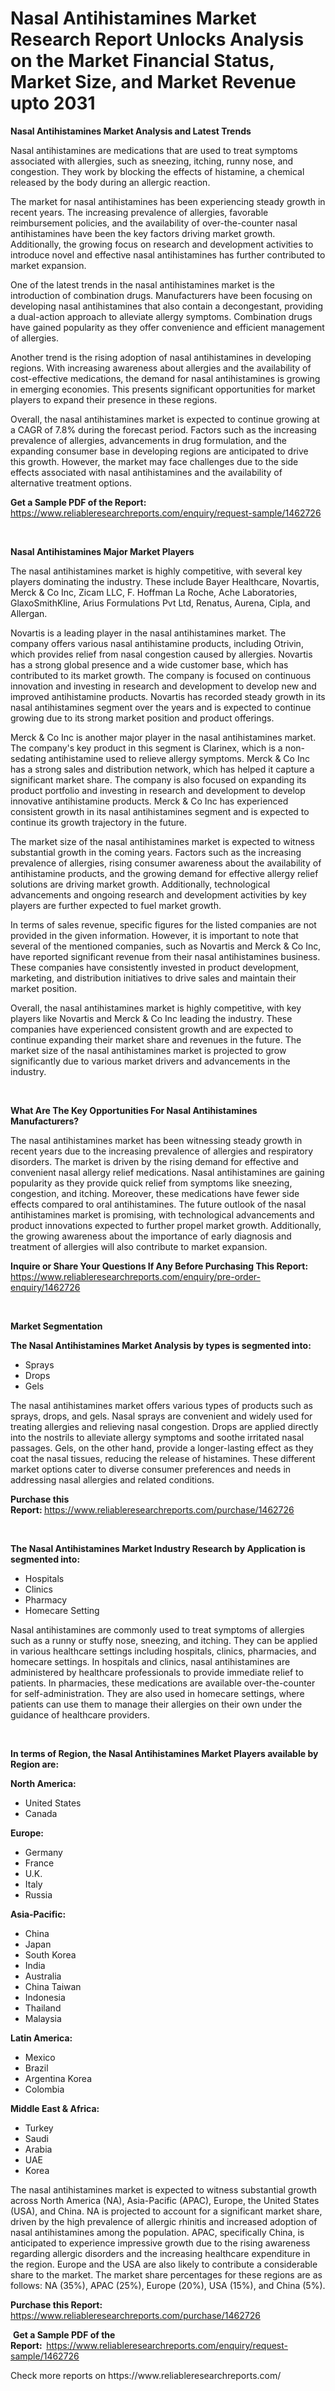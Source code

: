 <p><h1>Nasal Antihistamines Market Research Report Unlocks Analysis on the Market Financial Status, Market Size, and Market Revenue upto 2031</h1></p><p><strong>Nasal Antihistamines Market Analysis and Latest Trends</strong></p>
<p><p>Nasal antihistamines are medications that are used to treat symptoms associated with allergies, such as sneezing, itching, runny nose, and congestion. They work by blocking the effects of histamine, a chemical released by the body during an allergic reaction.</p><p>The market for nasal antihistamines has been experiencing steady growth in recent years. The increasing prevalence of allergies, favorable reimbursement policies, and the availability of over-the-counter nasal antihistamines have been the key factors driving market growth. Additionally, the growing focus on research and development activities to introduce novel and effective nasal antihistamines has further contributed to market expansion.</p><p>One of the latest trends in the nasal antihistamines market is the introduction of combination drugs. Manufacturers have been focusing on developing nasal antihistamines that also contain a decongestant, providing a dual-action approach to alleviate allergy symptoms. Combination drugs have gained popularity as they offer convenience and efficient management of allergies.</p><p>Another trend is the rising adoption of nasal antihistamines in developing regions. With increasing awareness about allergies and the availability of cost-effective medications, the demand for nasal antihistamines is growing in emerging economies. This presents significant opportunities for market players to expand their presence in these regions.</p><p>Overall, the nasal antihistamines market is expected to continue growing at a CAGR of 7.8% during the forecast period. Factors such as the increasing prevalence of allergies, advancements in drug formulation, and the expanding consumer base in developing regions are anticipated to drive this growth. However, the market may face challenges due to the side effects associated with nasal antihistamines and the availability of alternative treatment options.</p></p>
<p><strong>Get a Sample PDF of the Report:&nbsp;</strong> <a href="https://www.reliableresearchreports.com/enquiry/request-sample/1462726">https://www.reliableresearchreports.com/enquiry/request-sample/1462726</a></p>
<p>&nbsp;</p>
<p><strong>Nasal Antihistamines Major Market Players</strong></p>
<p><p>The nasal antihistamines market is highly competitive, with several key players dominating the industry. These include Bayer Healthcare, Novartis, Merck & Co Inc, Zicam LLC, F. Hoffman La Roche, Ache Laboratories, GlaxoSmithKline, Arius Formulations Pvt Ltd, Renatus, Aurena, Cipla, and Allergan.</p><p>Novartis is a leading player in the nasal antihistamines market. The company offers various nasal antihistamine products, including Otrivin, which provides relief from nasal congestion caused by allergies. Novartis has a strong global presence and a wide customer base, which has contributed to its market growth. The company is focused on continuous innovation and investing in research and development to develop new and improved antihistamine products. Novartis has recorded steady growth in its nasal antihistamines segment over the years and is expected to continue growing due to its strong market position and product offerings.</p><p>Merck & Co Inc is another major player in the nasal antihistamines market. The company's key product in this segment is Clarinex, which is a non-sedating antihistamine used to relieve allergy symptoms. Merck & Co Inc has a strong sales and distribution network, which has helped it capture a significant market share. The company is also focused on expanding its product portfolio and investing in research and development to develop innovative antihistamine products. Merck & Co Inc has experienced consistent growth in its nasal antihistamines segment and is expected to continue its growth trajectory in the future.</p><p>The market size of the nasal antihistamines market is expected to witness substantial growth in the coming years. Factors such as the increasing prevalence of allergies, rising consumer awareness about the availability of antihistamine products, and the growing demand for effective allergy relief solutions are driving market growth. Additionally, technological advancements and ongoing research and development activities by key players are further expected to fuel market growth.</p><p>In terms of sales revenue, specific figures for the listed companies are not provided in the given information. However, it is important to note that several of the mentioned companies, such as Novartis and Merck & Co Inc, have reported significant revenue from their nasal antihistamines business. These companies have consistently invested in product development, marketing, and distribution initiatives to drive sales and maintain their market position.</p><p>Overall, the nasal antihistamines market is highly competitive, with key players like Novartis and Merck & Co Inc leading the industry. These companies have experienced consistent growth and are expected to continue expanding their market share and revenues in the future. The market size of the nasal antihistamines market is projected to grow significantly due to various market drivers and advancements in the industry.</p></p>
<p>&nbsp;</p>
<p><strong>What Are The Key Opportunities For Nasal Antihistamines Manufacturers?</strong></p>
<p><p>The nasal antihistamines market has been witnessing steady growth in recent years due to the increasing prevalence of allergies and respiratory disorders. The market is driven by the rising demand for effective and convenient nasal allergy relief medications. Nasal antihistamines are gaining popularity as they provide quick relief from symptoms like sneezing, congestion, and itching. Moreover, these medications have fewer side effects compared to oral antihistamines. The future outlook of the nasal antihistamines market is promising, with technological advancements and product innovations expected to further propel market growth. Additionally, the growing awareness about the importance of early diagnosis and treatment of allergies will also contribute to market expansion.</p></p>
<p><strong>Inquire or Share Your Questions If Any Before Purchasing This Report:</strong> <a href="https://www.reliableresearchreports.com/enquiry/pre-order-enquiry/1462726">https://www.reliableresearchreports.com/enquiry/pre-order-enquiry/1462726</a></p>
<p>&nbsp;</p>
<p><strong>Market Segmentation</strong></p>
<p><strong>The Nasal Antihistamines Market Analysis by types is segmented into:</strong></p>
<p><ul><li>Sprays</li><li>Drops</li><li>Gels</li></ul></p>
<p><p>The nasal antihistamines market offers various types of products such as sprays, drops, and gels. Nasal sprays are convenient and widely used for treating allergies and relieving nasal congestion. Drops are applied directly into the nostrils to alleviate allergy symptoms and soothe irritated nasal passages. Gels, on the other hand, provide a longer-lasting effect as they coat the nasal tissues, reducing the release of histamines. These different market options cater to diverse consumer preferences and needs in addressing nasal allergies and related conditions.</p></p>
<p><strong>Purchase this Report:&nbsp;</strong><a href="https://www.reliableresearchreports.com/purchase/1462726">https://www.reliableresearchreports.com/purchase/1462726</a></p>
<p>&nbsp;</p>
<p><strong>The Nasal Antihistamines Market Industry Research by Application is segmented into:</strong></p>
<p><ul><li>Hospitals</li><li>Clinics</li><li>Pharmacy</li><li>Homecare Setting</li></ul></p>
<p><p>Nasal antihistamines are commonly used to treat symptoms of allergies such as a runny or stuffy nose, sneezing, and itching. They can be applied in various healthcare settings including hospitals, clinics, pharmacies, and homecare settings. In hospitals and clinics, nasal antihistamines are administered by healthcare professionals to provide immediate relief to patients. In pharmacies, these medications are available over-the-counter for self-administration. They are also used in homecare settings, where patients can use them to manage their allergies on their own under the guidance of healthcare providers.</p></p>
<p>&nbsp;</p>
<p><strong>In terms of Region, the Nasal Antihistamines Market Players available by Region are:</strong></p>
<p>
    <p> <strong> North America: </strong>
        <ul>
            <li>United States</li>
            <li>Canada</li>
        </ul>
        </p> 
    <p> <strong> Europe: </strong>
        <ul>
            <li>Germany</li>
            <li>France</li>
            <li>U.K.</li>
            <li>Italy</li>
            <li>Russia</li>
        </ul>
        </p> 
    <p> <strong> Asia-Pacific: </strong>
        <ul>
            <li>China</li>
            <li>Japan</li>
            <li>South Korea</li>
            <li>India</li>
            <li>Australia</li>
            <li>China Taiwan</li>
            <li>Indonesia</li>
            <li>Thailand</li>
            <li>Malaysia</li>
        </ul>
        </p> 
    <p> <strong> Latin America: </strong>
        <ul>
            <li>Mexico</li>
            <li>Brazil</li>
            <li>Argentina Korea</li>
            <li>Colombia</li>
        </ul>
        </p> 
    <p> <strong> Middle East & Africa: </strong>
        <ul>
            <li>Turkey</li>
            <li>Saudi</li>
            <li>Arabia</li>
            <li>UAE</li>
            <li>Korea</li>
        </ul>
    </p>
    </p>
<p><p>The nasal antihistamines market is expected to witness substantial growth across North America (NA), Asia-Pacific (APAC), Europe, the United States (USA), and China. NA is projected to account for a significant market share, driven by the high prevalence of allergic rhinitis and increased adoption of nasal antihistamines among the population. APAC, specifically China, is anticipated to experience impressive growth due to the rising awareness regarding allergic disorders and the increasing healthcare expenditure in the region. Europe and the USA are also likely to contribute a considerable share to the market. The market share percentages for these regions are as follows: NA (35%), APAC (25%), Europe (20%), USA (15%), and China (5%).</p></p>
<p><strong>Purchase this Report: </strong><a href="https://www.reliableresearchreports.com/purchase/1462726">https://www.reliableresearchreports.com/purchase/1462726</a></p>
<p>&nbsp;<strong>Get a Sample PDF of the Report:&nbsp;&nbsp;</strong><a href="https://www.reliableresearchreports.com/enquiry/request-sample/1462726">https://www.reliableresearchreports.com/enquiry/request-sample/1462726</a></p>
<p><strong></strong></p>
<p>Check more reports on https://www.reliableresearchreports.com/</p>